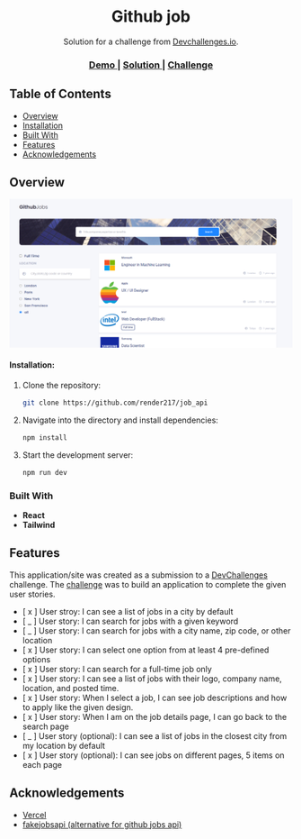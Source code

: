 <!-- Please update value in the {}  -->

<h1 align="center">Github job</h1>

<div align="center">
   Solution for a challenge from  <a href="http://devchallenges.io" target="_blank">Devchallenges.io</a>.
</div>

<div align="center">
  <h3>
    <a href="https://job-api-seven.vercel.app/" target="_blank">
      Demo
    </a>
    <span> | </span>
    <a href="https://devchallenges.io/solutions/sNTGopiKGeaQj15QJHHA" target="_blank">
      Solution
    </a>
    <span> | </span>
    <a href="https://devchallenges.io/challenges/TtUjDt19eIHxNQ4n5jps" target="_blank">
      Challenge
    </a>
  </h3>
</div>

<!-- TABLE OF CONTENTS -->

## Table of Contents

- [Overview](#overview)
- [Installation](#installation)
- [Built With](#built-with)
- [Features](#features)
- [Acknowledgements](#acknowledgements)



<!-- OVERVIEW -->

## Overview

![screenshot](./public/github_image.png)

#### Installation:

1. Clone the repository:

   ```bash
   git clone https://github.com/render217/job_api
   ```

2. Navigate into the directory and install dependencies:

   ```bash
   npm install
   ```

3. Start the development server:
   ```bash
   npm run dev
   ```

### Built With

<!-- This section should list any major frameworks that you built your project using. Here are a few examples.-->

- **React** 
- **Tailwind**


## Features

<!-- List the features of your application or follow the template. Don't share the figma file here :) -->

This application/site was created as a submission to a [DevChallenges](https://devchallenges.io/challenges) challenge. The [challenge](https://devchallenges.io/challenges/wBunSb7FPrIepJZAg0sY) was to build an application to complete the given user stories.


- [ x ]  User stroy: I can see a list of jobs in a city by default
- [ _ ]  User story: I can search for jobs with a given keyword
- [ _ ]  User story: I can search for jobs with a city name, zip code, or other location
- [ x ]  User story: I can select one option from at least 4 pre-defined options
- [ x ]  User story: I can search for a full-time job only
- [ x ]  User story: I can see a list of jobs with their logo, company name, location, and posted time.
- [ x ]  User story: When I select a job, I can see job descriptions and how to apply like the given design.
- [ x ]  User story: When I am on the job details page, I can go back to the search page
- [ _ ]  User story (optional): I can see a list of jobs in the closest city from my location by default
- [ x ]  User story (optional): I can see jobs on different pages, 5 items on each page

## Acknowledgements
- [Vercel](https://vercel.com/)
- [fakejobsapi (alternative for github jobs api)](https://fakejobsapi.camillerakoto.fr/)

